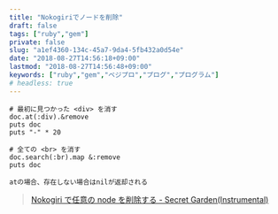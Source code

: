 ```yaml
---
title: "Nokogiriでノードを削除"
draft: false
tags: ["ruby","gem"]
private: false
slug: "a1ef4360-134c-45a7-9da4-5fb432a0d54e"
date: "2018-08-27T14:56:18+09:00"
lastmod: "2018-08-27T14:56:48+09:00"
keywords: ["ruby","gem","ベジプロ","プログ","プログラム"]
# headless: true
---
```


```
# 最初に見つかった <div> を消す
doc.at(:div).&remove
puts doc
puts "-" * 20

# 全ての <br> を消す
doc.search(:br).map &:remove
puts doc
```
```!
atの場合、存在しない場合はnilが返却される
```

> [Nokogiri で任意の node を削除する - Secret Garden(Instrumental)](http://secret-garden.hatenablog.com/entry/2017/10/26/000000)
